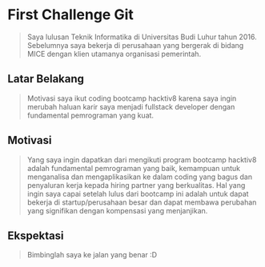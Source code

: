 # First Challenge Git

> Saya lulusan Teknik Informatika di Universitas Budi Luhur tahun 2016. Sebelumnya saya bekerja di perusahaan yang bergerak di bidang MICE dengan klien utamanya organisasi pemerintah.

## Latar Belakang

> Motivasi saya ikut coding bootcamp hacktiv8 karena saya ingin merubah haluan karir saya menjadi fullstack developer dengan fundamental pemrograman yang kuat.

## Motivasi

> Yang saya ingin dapatkan dari mengikuti program bootcamp hacktiv8 adalah fundamental pemrograman yang baik, kemampuan untuk menganalisa dan mengaplikasikan ke dalam coding yang bagus dan penyaluran kerja kepada hiring partner yang berkualitas. Hal yang ingin saya capai setelah lulus dari bootcamp ini adalah untuk dapat bekerja di startup/perusahaan besar dan dapat membawa perubahan yang signifikan dengan kompensasi yang menjanjikan.

## Ekspektasi

> Bimbinglah saya ke jalan yang benar :D
